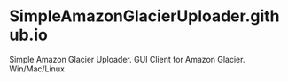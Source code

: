 # SimpleAmazonGlacierUploader.github.io
Simple Amazon Glacier Uploader. GUI Client for Amazon Glacier. Win/Mac/Linux
